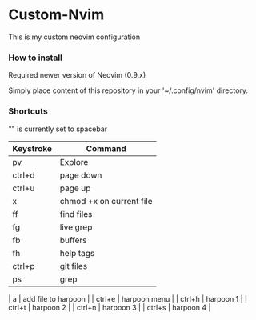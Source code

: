 # Custom-Nvim
This is my custom neovim configuration

### How to install
Required newer version of Neovim (0.9.x)

Simply place content of this repository in your '~/.config/nvim' directory.

### Shortcuts
"<leader>" is currently set to spacebar

| Keystroke | Command |
| ----------- | ----------- |
| <leader>pv | Explore |
| ctrl+d | page down |
| ctrl+u | page up |
| <leader>x | chmod +x on current file |
| <leader>ff | find files |
| <leader>fg | live grep |
| <leader>fb | buffers |
| <leader>fh | help tags |
| ctrl+p | git files |
| <leader>ps | grep |

| <leader>a | add file to harpoon |
| ctrl+e | harpoon menu |
| ctrl+h | harpoon 1 |
| ctrl+t | harpoon 2 |
| ctrl+n | harpoon 3 |
| ctrl+s | harpoon 4 |
